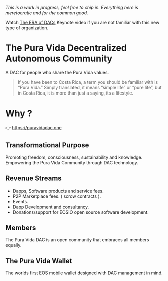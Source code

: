 *This is a work in progress, feel free to chip in. Everything here is meretocratic and for the common good.*

Watch [The ERA of DACs](https://www.youtube.com/watch?v=ClJSLwoBtCc) Keynote video if you are not familiar with this new type of organization.

# The Pura Vida Decentralized Autonomous Community

A DAC for people who share the Pura Vida values.

> If you have been to Costa Rica, a term you should be familiar with is “Pura Vida.” Simply translated, it means “simple life” or “pure life”, but in Costa Rica, it is more than just a saying, its a lifestyle. 

# Why ?

:point_right: https://puravidadac.one

## Transformational Purpose

Promoting freedom, consciousness, sustainability and knowledge.     
Empowering the Pura Vida Community through DAC technology. 

## Revenue Streams

- Dapps, Software products and service fees.
- P2P Marketplace fees. ( scrow contracts ).
- Events.
- Dapp Development and consultancy. 
- Donations/support for EOSIO open source software development. 

## Members

The Pura Vida DAC is an open community that embraces all members equally. 

## The Pura Vida Wallet

The worlds first EOS mobile wallet designed with DAC management in mind.



